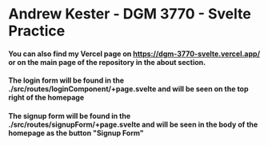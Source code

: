 # Andrew Kester - DGM 3770 - Svelte Practice

#### You can also find my Vercel page on https://dgm-3770-svelte.vercel.app/ or on the main page of the repository in the about section.

#### The login form will be found in the ./src/routes/loginComponent/+page.svelte and will be seen on the top right of the homepage
#### The signup form will be found in the ./src/routes/signupForm/+page.svelte and will be seen in the body of the homepage as the button "Signup Form"
